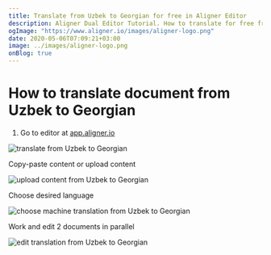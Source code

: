```yaml
---
title: Translate from Uzbek to Georgian for free in Aligner Editor
description: Aligner Dual Editor Tutorial. How to translate for free from Uzbek to Georgian. Aligner is multilingual document management platform. 
ogImage: "https://www.aligner.io/images/aligner-logo.png"
date: 2020-05-06T07:09:21+03:00
image: ../images/aligner-logo.png
onBlog: true
---
```


# How to translate document from Uzbek to Georgian

1. Go to editor at [app.aligner.io](https://app.aligner.io "Aligner App web page")

![translate from Uzbek to Georgian](../aligner-blank-editor.png "translate from Uzbek to Georgian")

Copy-paste content or upload content

![upload content from Uzbek to Georgian](../aligner-uploaded-document.png "upload content from Uzbek to Georgian")

Choose desired language

![choose machine translation from Uzbek to Georgian](../aligner-language-dropdown.png "choose machine translation from Uzbek to Georgian")

Work and edit 2 documents in parallel

![edit translation from Uzbek to Georgian](../aligner-double-sitded-editor.png "edit translation from Uzbek to Georgian")

